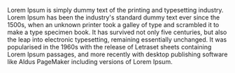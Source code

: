 Lorem Ipsum is simply dummy text of the printing and typesetting industry. 
Lorem Ipsum has been the industry's standard dummy text ever since the 1500s, 
when an unknown printer took a galley of type and scrambled it to make a type
 specimen book. It has survived not only five centuries, but also the leap into 
 electronic typesetting, remaining essentially unchanged. It was popularised in
  the 1960s with the release of Letraset sheets containing Lorem Ipsum passages, 
and more recently with desktop publishing software like Aldus PageMaker including versions of Lorem Ipsum.